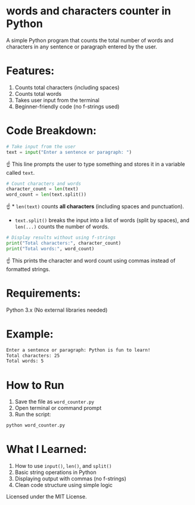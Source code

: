 # words and characters counter in Python
A simple Python program that counts the total number of words and characters in any sentence or paragraph entered by the user.


# Features:

1. Counts total characters (including spaces)
2. Counts total words
3. Takes user input from the terminal
4. Beginner-friendly code (no f-strings used)

# Code Breakdown:

```python
# Take input from the user
text = input("Enter a sentence or paragraph: ")
```

☝️ This line prompts the user to type something and stores it in a variable called `text`.

```python
# Count characters and words
character_count = len(text)
word_count = len(text.split())
```

☝️ * `len(text)` counts **all characters** (including spaces and punctuation).
* `text.split()` breaks the input into a list of words (split by spaces), and `len(...)` counts the number of words.

```python
# Display results without using f-strings
print("Total characters:", character_count)
print("Total words:", word_count)
```

☝️ This prints the character and word count using commas instead of formatted strings.

# Requirements:

Python 3.x
(No external libraries needed)

# Example:

```bash
Enter a sentence or paragraph: Python is fun to learn!
Total characters: 25
Total words: 5
```

# How to Run

1. Save the file as `word_counter.py`
2. Open terminal or command prompt
3. Run the script:

```bash
python word_counter.py
```

# What I Learned:

1. How to use `input()`, `len()`, and `split()`
2. Basic string operations in Python
3. Displaying output with commas (no f-strings)
4. Clean code structure using simple logic

Licensed under the MIT License.
